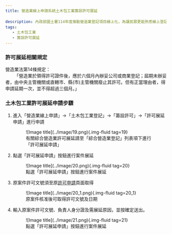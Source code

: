 ```yaml
---
title: 營造業線上申請系統土木包工業籌設許可展延

description: 內政部國土署114年度推動營造業登記項目線上化，為讓民眾更能熟悉線上登記系統之操作，特此設計此指南網站引導民眾快速熟悉線上操作系統及熟悉線上送件流程。
tags:
   - 土木包工業
   - 籌設許可展延
---
```


### 許可展延相關規定

營造業法第14條規定：<br>
&emsp;&emsp;「營造業於領得許可證件後，應於六個月內辦妥公司或商業登記；屆期未辦妥者，由中央主管機關或直轄市、縣(市)主管機關廢止其許可。但有正當理由者，得申請延期一次，並不得超過三個月。」

### 土木包工業許可展延申請步驟

1. 進入「營造業線上申請」→「土木包工業登記」→「籌設許可」→「許可展延申請」進行申請
    <figure markdown="span">
    ![Image title](../image/19.png){.img-fluid tag=19}
    <figcaption>有關綜合營造業許可展延請至「綜合營造業登記」列表項下進行「許可展延申請」</figcaption>
    </figure>

2. 點選「許可展延申請」按鈕進行案件展延
    <figure markdown="span">
    ![Image title](../image/20.png){.img-fluid tag=20}
    <figcaption>點選「許可展延申請」按鈕進行案件展延</figcaption>
    </figure>

3. 原案件許可文號須至原[許可申請](Contractors_Registration.md)頁面取得
    <figure markdown="span">
    ![Image title](../image/20_1.png){.img-fluid tag=20_1}
    <figcaption>原案件核准後可取得許可文號及日期</figcaption>
    </figure>
4. 輸入原案件許可文號、負責人身分證及需展延原因，並按確定送出。
    <figure markdown="span">
    ![Image title](../image/21.png){.img-fluid tag=21}
    <figcaption>點選「許可展延申請」按鈕進行案件展延</figcaption>
    </figure>


    